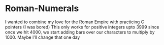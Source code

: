 # Roman-Numerals
I wanted to combine my love for the Roman Empire with practicing C pointers (I was bored)
This only works for positive integers upto 3999 since once we hit 4000, we start adding bars over our characters to multiply by 1000.
Maybe I'll change that one day
